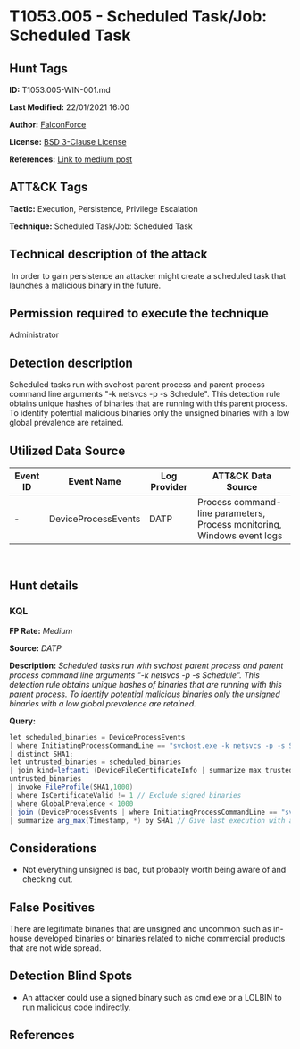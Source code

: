 # T1053.005 - Scheduled Task/Job: Scheduled Task

## Hunt Tags

**ID:** T1053.005-WIN-001.md

**Last Modified:** 22/01/2021 16:00

**Author:** [FalconForce](https://falconforce.nl/)

**License:** [BSD 3-Clause License](https://github.com/FalconForceTeam/FalconFriday/blob/master/LICENSE)

**References:** [Link to medium post](https://medium.com/falconforce/malicious-scheduled-tasks-debc64633f81)

## ATT&CK Tags

**Tactic:** Execution, Persistence, Privilege Escalation

**Technique:** Scheduled Task/Job: Scheduled Task
​

## Technical description of the attack
​
In order to gain persistence an attacker might create a scheduled task that launches a malicious binary in the future.

## Permission required to execute the technique

Administrator

## Detection description
Scheduled tasks run with svchost parent process and parent process command line arguments "-k netsvcs -p -s Schedule". This detection rule obtains unique hashes of binaries that are running with this parent process. To identify potential malicious binaries only the unsigned binaries with a low global prevalence are retained.

## Utilized Data Source
| Event ID | Event Name | Log Provider | ATT&CK Data Source |
|---------|---------|----------|---------|
| - | DeviceProcessEvents | DATP | Process command-line parameters, Process monitoring, Windows event logs |

​
## Hunt details

### KQL
**FP Rate:** *Medium*

**Source:** *DATP*

**Description:** *Scheduled tasks run with svchost parent process and parent process command line arguments "-k netsvcs -p -s Schedule". This detection rule obtains unique hashes of binaries that are running with this parent process. To identify potential malicious binaries only the unsigned binaries with a low global prevalence are retained.*

**Query:**

```C#
let scheduled_binaries = DeviceProcessEvents
| where InitiatingProcessCommandLine == "svchost.exe -k netsvcs -p -s Schedule"
| distinct SHA1;
let untrusted_binaries = scheduled_binaries
| join kind=leftanti (DeviceFileCertificateInfo | summarize max_trusted=max(IsTrusted) by SHA1 | where max_trusted==1) on SHA1;
untrusted_binaries
| invoke FileProfile(SHA1,1000)
| where IsCertificateValid != 1 // Exclude signed binaries
| where GlobalPrevalence < 1000
| join (DeviceProcessEvents | where InitiatingProcessCommandLine == "svchost.exe -k netsvcs -p -s Schedule") on SHA1
| summarize arg_max(Timestamp, *) by SHA1 // Give last execution with all details per SHA1
```

## Considerations

* Not everything unsigned is bad, but probably worth being aware of and checking out.

## False Positives

There are legitimate binaries that are unsigned and uncommon such as in-house developed binaries or binaries related to niche commercial products that are not wide spread.

## Detection Blind Spots

* An attacker could use a signed binary such as cmd.exe or a LOLBIN to run malicious code indirectly.

## References

